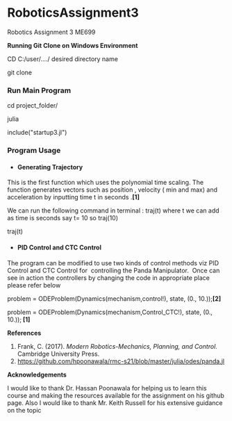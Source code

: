 # RoboticsAssignment3
Robotics Assignment 3 ME699

<p><strong>Running Git Clone on Windows Environment</strong></p>
<p><span style="font-weight: 400;">CD C:/user/&hellip;./ desired directory name</span></p>
<p><span style="font-weight: 400;">git clone</span></p>
<h3><strong>Run Main Program</strong></h3>
<p><span style="font-weight: 400;">cd project_folder/</span></p>
<p><span style="font-weight: 400;">julia</span></p>
<p><span style="font-weight: 400;">include("startup3.jl")</span></p>
<h3><strong>Program Usage</strong></h3>
<ul>
<li aria-level="1">
<h4><strong>Generating Trajectory</strong></h4>
</li>
</ul>
<p><span style="font-weight: 400;">This is the first function which uses the polynomial time scaling. The function generates vectors such as position , velocity ( min and max) and acceleration by inputting time t in seconds .</span><strong>[1]</strong></p>
<p><span style="font-weight: 400;">We can run the following command in terminal : traj(t) where t we can add as time is seconds say t= 10 so traj(10)</span></p>
<p><span style="font-weight: 400;">traj(t)&nbsp;</span></p>
<ul>
<li aria-level="1">
<h4><strong>PID Control and CTC Control&nbsp;</strong></h4>
</li>
</ul>
<p><span style="font-weight: 400;">The program can be modified to use two kinds of control methods viz PID Control and CTC Control for&nbsp; controlling the Panda Manipulator.&nbsp; Once can see in action the controllers by changing the code in appropriate place please refer below</span></p>
<p><span style="font-weight: 400;">problem = ODEProblem(Dynamics(mechanism,control!), state, (0., 10.));</span><strong>[2]</strong></p>
<p><span style="font-weight: 400;">problem = ODEProblem(Dynamics(mechanism,Control_CTC!), state, (0., 10.));</span><strong> [1]</strong></p>
<p><strong>References</strong></p>
<ol>
<li style="font-weight: 400;" aria-level="1"><span style="font-weight: 400;">Frank, C. (2017). </span><em><span style="font-weight: 400;">Modern Robotics-Mechanics, Planning, and Control</span></em><span style="font-weight: 400;">. Cambridge University Press.</span></li>
<li style="font-weight: 400;" aria-level="1"><a href="https://github.com/hpoonawala/rmc-s21/blob/master/julia/odes/panda.jl"><span style="font-weight: 400;">https://github.com/hpoonawala/rmc-s21/blob/master/julia/odes/panda.jl</span></a></li>
</ol>
<p><strong>Acknowledgements</strong></p>
<p><span style="font-weight: 400;">I would like to thank Dr. Hassan Poonawala for helping us to learn this course and making the resources available for the assignment on his github page. Also I would like to thank Mr. Keith Russell for his extensive guidance on the topic</span></p>
